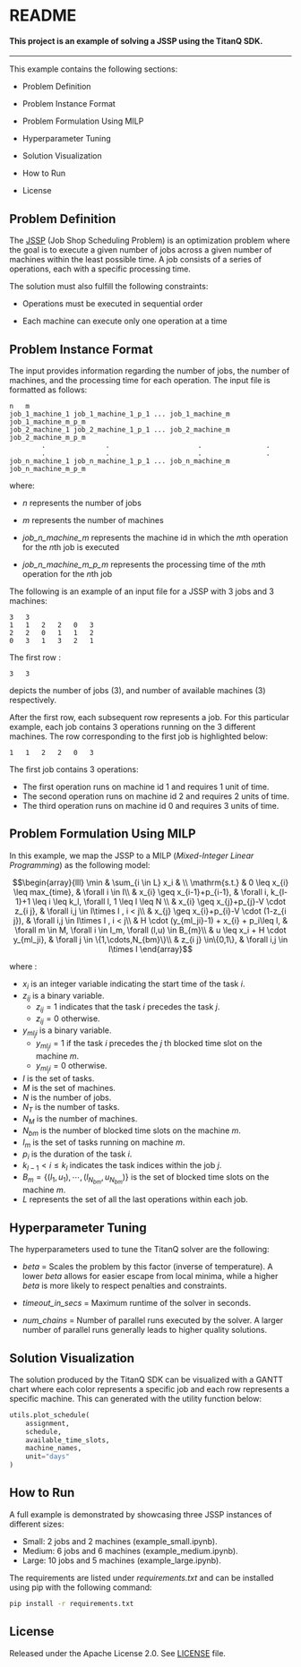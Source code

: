 # README

#### This project is an example of solving a JSSP using the TitanQ SDK.
--------------------------------------------------------------------------------


This example contains the following sections: 

- Problem Definition

- Problem Instance Format

- Problem Formulation Using MILP

- Hyperparameter Tuning

- Solution Visualization

- How to Run

- License

## Problem Definition

The [JSSP](https://en.wikipedia.org/wiki/Job-shop_scheduling) (Job Shop Scheduling Problem) is an optimization problem where the goal is to execute a given number of jobs across a given number of machines within the least possible time. A job consists of a series of operations, each with a specific processing time.

The solution must also fulfill the following constraints:

- Operations must be executed in sequential order

- Each machine can execute only one operation at a time

## Problem Instance Format

The input provides information regarding the number of jobs, the number of machines, and the processing time for each operation. The input file is formatted as follows:

````
n   m
job_1_machine_1 job_1_machine_1_p_1 ... job_1_machine_m job_1_machine_m_p_m
job_2_machine_1 job_2_machine_1_p_1 ... job_2_machine_m job_2_machine_m_p_m
        .               .                      .                .          
        .               .                      .                .          
job_n_machine_1 job_n_machine_1_p_1 ... job_n_machine_m job_n_machine_m_p_m
````

where:

- *n* represents the number of jobs

- *m* represents the number of machines

- *job_n_machine_m* represents the machine id in which the *m*th operation for the *n*th job is executed

- *job_n_machine_m_p_m* represents the processing time of the *m*th operation for the *n*th job


The following is an example of an input file for a JSSP with 3 jobs and 3 machines:

```
3   3
1   1   2   2   0   3
2   2   0   1   1   2
0   3   1   3   2   1
```
The first row :

```
3   3
```
depicts the number of jobs (3), and number of available machines (3) respectively.

After the first row, each subsequent row represents a job. For this particular example, each job contains 3 operations running on the 3 different machines. The row corresponding to the first job is highlighted below:

```
1   1   2   2   0   3
```

The first job contains 3 operations:
- The first operation runs on machine id 1 and requires 1 unit of time.
- The second operation runs on machine id 2 and requires 2 units of time.
- The third operation runs on machine id 0 and requires 3 units of time.


## Problem Formulation Using MILP 

In this example, we map the JSSP to a MILP (*Mixed-Integer Linear Programming*) as the following model:

```math
\begin{array}{lll}
\min & \sum_{i \in L} x_i & \\
\mathrm{s.t.} & 0 \leq x_{i} \leq max_{time}, & \forall i \in I\\
& x_{i} \geq x_{i-1}+p_{i-1}, & \forall i, k_{l-1}+1 \leq i \leq k_l, \forall l, 1 \leq l \leq N \\
& x_{i} \geq x_{j}+p_{j}-V \cdot z_{i j}, & \forall i,j \in I\times I , i < j\\
& x_{j} \geq x_{i}+p_{i}-V \cdot (1-z_{i j}), & \forall i,j \in I\times I , i < j\\
& H \cdot (y_{ml_ji}-1) + x_{i} + p_i\leq l, & \forall m \in M, \forall i \in I_m,  \forall (l,u) \in B_{m}\\
& u \leq x_i + H \cdot y_{ml_ji}, & \forall j \in \{1,\cdots,N_{bm}\}\\
& z_{i j} \in\{0,1\}, & \forall i,j \in I\times I
\end{array}
```

where :

- $x_{i}$ is an integer variable indicating the start time of the task $i$.
- $z_{ij}$ is a binary variable. 
  - $z_{ij} = 1$ indicates that the task $i$ precedes the task $j$.
  - $z_{ij} = 0$ otherwise.
- $y_{ml_{j}i}$ is a binary variable.
  - $y_{ml_{j}i} = 1$ if the task $i$ precedes the $j$ th blocked time slot on the machine $m$.
  - $y_{ml_{j}i} = 0$ otherwise.
- $I$ is the set of tasks.
- $M$ is the set of machines.
- $N$ is the number of jobs.
- $N_T$ is the number of tasks.
- $N_M$ is the number of machines.
- $N_{bm}$ is the number of blocked time slots on the machine $m$.
- $I_m$ is the set of tasks running on machine $m$.
- $p_i$ is the duration of the task $i$.
- $k_{l-1} < i \leq k_l$ indicates the task indices within the job $j$.
- $`B_m = \{(l_1,u_1),\cdots,(l_{N_{bm}},u_{N_{bm}})\}`$ is the set of blocked time slots on the machine $m$.
- $L$ represents the set of all the last operations within each job.

## Hyperparameter Tuning

The hyperparameters used to tune the TitanQ solver are the following:

- *beta* = Scales the problem by this factor (inverse of temperature). A lower *beta* allows for easier escape from local minima, while a higher *beta* is more likely to respect penalties and constraints.

- *timeout_in_secs* = Maximum runtime of the solver in seconds.

- *num_chains* = Number of parallel runs executed by the solver. A larger number of parallel runs generally leads to higher quality solutions.

## Solution Visualization

The solution produced by the TitanQ SDK can be visualized with a GANTT chart where each color represents a specific job and each row represents a specific machine. This can generated with the utility function below:

````python
utils.plot_schedule(
    assignment,
    schedule,
    available_time_slots,
    machine_names,
    unit="days"
)
````

## How to Run

A full example is demonstrated by showcasing three JSSP instances of different sizes:
- Small: 2 jobs and 2 machines (example_small.ipynb).
- Medium: 6 jobs and 6 machines (example_medium.ipynb).
- Large: 10 jobs and 5 machines (example_large.ipynb).

The requirements are listed under *requirements.txt* and can be installed using pip with the following command:

```bash
pip install -r requirements.txt
```
## License

Released under the Apache License 2.0. See [LICENSE](../LICENSE) file.
